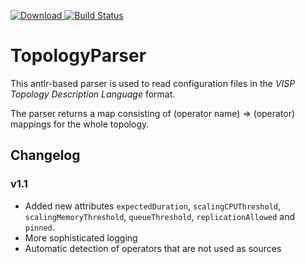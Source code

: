 [ ![Download](https://api.bintray.com/packages/chochreiner/visp/topologyParser/images/download.svg) ](https://bintray.com/chochreiner/visp/topologyParser/_latestVersion)
[![Build Status](https://travis-ci.org/visp-streaming/topologyParser.svg?branch=master)](https://travis-ci.org/visp-streaming/topologyParser)

# TopologyParser

This antlr-based parser is used to read configuration files
in the *VISP Topology Description Language* format.

The parser returns a map consisting of
(operator name) => (operator) mappings for the whole topology.

## Changelog

### v1.1

* Added new attributes `expectedDuration`, `scalingCPUThreshold`,
`scalingMemoryThreshold`, `queueThreshold`, `replicationAllowed` and `pinned`.
* More sophisticated logging
* Automatic detection of operators that are not used as sources

